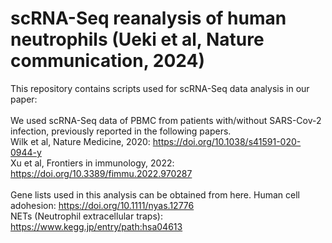 # scRNA-Seq reanalysis of human neutrophils (Ueki et al, Nature communication, 2024)

This repository contains scripts used for scRNA-Seq data analysis in our paper:
<br>
<br>
We used scRNA-Seq data of PBMC from patients with/without SARS-Cov-2 infection, previously reported in the following papers.<br>
Wilk et al, Nature Medicine, 2020: https://doi.org/10.1038/s41591-020-0944-y<br>
Xu et al, Frontiers in immunology, 2022: https://doi.org/10.3389/fimmu.2022.970287<br>
<br>
Gene lists used in this analysis can be obtained from here.
Human cell adohesion: https://doi.org/10.1111/nyas.12776<br>
NETs (Neutrophil extracellular traps): https://www.kegg.jp/entry/path:hsa04613
